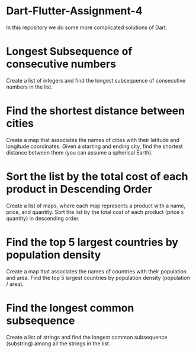 # Dart-Flutter-Assignment-4
In this repository we do some more complicated solutions of Dart.

# Longest Subsequence of consecutive numbers
Create a list of integers and find the longest subsequence of consecutive numbers in the list.

# Find the shortest distance between cities
Create a map that associates the names of cities with their latitude and longitude coordinates. Given a starting and ending city, find the shortest distance between them (you can assume a spherical Earth).

# Sort the list by the total cost of each product in Descending Order
Create a list of maps, where each map represents a product with a name, price, and quantity. Sort the list by the total cost of each product (price x quantity) in descending order.

# Find the top 5 largest countries by population density
Create a map that associates the names of countries with their population and area. Find the top 5 largest countries by population density (population / area).

# Find the longest common subsequence
Create a list of strings and find the longest common subsequence (substring) among all the strings in the list.
